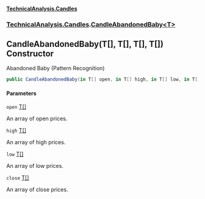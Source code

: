 #### [TechnicalAnalysis.Candles](Atypical.TechnicalAnalysis.Candles.md 'Atypical.TechnicalAnalysis.Candles')
### [TechnicalAnalysis.Candles](Atypical.TechnicalAnalysis.Candles.md#TechnicalAnalysis.Candles 'TechnicalAnalysis.Candles').[CandleAbandonedBaby&lt;T&gt;](CandleAbandonedBaby_T_.md 'TechnicalAnalysis.Candles.CandleAbandonedBaby<T>')

## CandleAbandonedBaby(T[], T[], T[], T[]) Constructor

Abandoned Baby (Pattern Recognition)

```csharp
public CandleAbandonedBaby(in T[] open, in T[] high, in T[] low, in T[] close);
```
#### Parameters

<a name='TechnicalAnalysis.Candles.CandleAbandonedBaby_T_.CandleAbandonedBaby(T[],T[],T[],T[]).open'></a>

`open` [T](CandleAbandonedBaby_T_.md#TechnicalAnalysis.Candles.CandleAbandonedBaby_T_.T 'TechnicalAnalysis.Candles.CandleAbandonedBaby<T>.T')[[]](https://docs.microsoft.com/en-us/dotnet/api/System.Array 'System.Array')

An array of open prices.

<a name='TechnicalAnalysis.Candles.CandleAbandonedBaby_T_.CandleAbandonedBaby(T[],T[],T[],T[]).high'></a>

`high` [T](CandleAbandonedBaby_T_.md#TechnicalAnalysis.Candles.CandleAbandonedBaby_T_.T 'TechnicalAnalysis.Candles.CandleAbandonedBaby<T>.T')[[]](https://docs.microsoft.com/en-us/dotnet/api/System.Array 'System.Array')

An array of high prices.

<a name='TechnicalAnalysis.Candles.CandleAbandonedBaby_T_.CandleAbandonedBaby(T[],T[],T[],T[]).low'></a>

`low` [T](CandleAbandonedBaby_T_.md#TechnicalAnalysis.Candles.CandleAbandonedBaby_T_.T 'TechnicalAnalysis.Candles.CandleAbandonedBaby<T>.T')[[]](https://docs.microsoft.com/en-us/dotnet/api/System.Array 'System.Array')

An array of low prices.

<a name='TechnicalAnalysis.Candles.CandleAbandonedBaby_T_.CandleAbandonedBaby(T[],T[],T[],T[]).close'></a>

`close` [T](CandleAbandonedBaby_T_.md#TechnicalAnalysis.Candles.CandleAbandonedBaby_T_.T 'TechnicalAnalysis.Candles.CandleAbandonedBaby<T>.T')[[]](https://docs.microsoft.com/en-us/dotnet/api/System.Array 'System.Array')

An array of close prices.